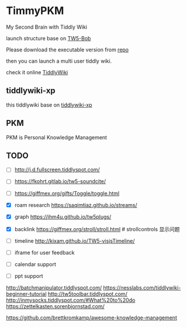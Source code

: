 
# TimmyPKM

My Second Brain with Tiddly Wiki

launch structure base on [TW5-Bob](https://github.com/OokTech/TW5-Bob)

Please download the executable version from [repo](https://github.com/OokTech/TW5-BobEXE)

then you can launch a multi user tiddly wiki.

check it online [TiddlyWiki](https://fxtd-dyssey.github.io/TimmyPKM/)

## tiddlywiki-xp

this tiddlywiki base on [tiddlywiki-xp](https://github.com/keatonlao/tiddlywiki-xp)

## PKM

PKM is Personal Knowledge Management

## TODO 

- [ ] http://j.d.fullscreen.tiddlyspot.com/
- [ ] https://fkohrt.gitlab.io/tw5-soundcite/
- [ ] https://giffmex.org/gifts/Toggle/toggle.html
- [x] roam research https://saqimtiaz.github.io/streams/
- [x] graph https://ihm4u.github.io/tw5plugs/
- [x] backlink https://giffmex.org/stroll/stroll.html # strollcontrols 显示问题
- [ ] timeline http://kixam.github.io/TW5-visjsTimeline/
- [ ] iframe for user feedback  
- [ ] calendar support
- [ ] ppt support


http://batchmanipulator.tiddlyspot.com/
https://nesslabs.com/tiddlywiki-beginner-tutorial
http://tw5toolbar.tiddlyspot.com/
http://inmysocks.tiddlyspot.com/#What%20to%20do
https://zettelkasten.sorenbjornstad.com/

https://github.com/brettkromkamp/awesome-knowledge-management
